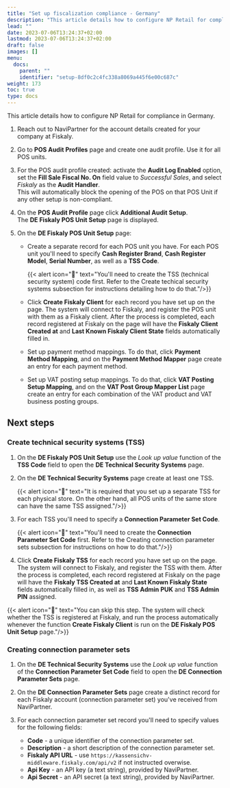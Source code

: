 ```yaml
---
title: "Set up fiscalization compliance - Germany"
description: "This article details how to configure NP Retail for compliance in Germany."
lead: ""
date: 2023-07-06T13:24:37+02:00
lastmod: 2023-07-06T13:24:37+02:00
draft: false
images: []
menu:
  docs:
    parent: ""
    identifier: "setup-8df0c2c4fc338a8069a445f6e00c687c"
weight: 173
toc: true
type: docs
---
```


This article details how to configure NP Retail for compliance in Germany.

1. Reach out to NaviPartner for the account details created for your company at Fiskaly.

2. Go to **POS Audit Profiles** page and create one audit profile. Use it for all POS units.

3. For the POS audit profile created: activate the **Audit Log Enabled** option, set the **Fill Sale Fiscal No. On** field value to _Successful Sales_, and select _Fiskaly_ as the **Audit Handler**.     
   This will automatically block the opening of the POS on that POS Unit if any other setup is non-compliant. 

4. On the **POS Audit Profile** page click **Additional Audit Setup**.     
   The **DE Fiskaly POS Unit Setup** page is displayed.

5. On the **DE Fiskaly POS Unit Setup** page:
    - Create a separate record for each POS unit you have. For each POS unit you'll need to specify **Cash Register Brand**, **Cash Register Model**, **Serial Number**, as well as a **TSS Code**.
  
        {{< alert icon="📝" text="You'll need to create the TSS (technical security system) code first. Refer to the Create techical security systems subsection for instructions detailing how to do that."/>}}

    - Click **Create Fiskaly Client** for each record you have set up on the page. The system will connect to Fiskaly, and register the POS unit with them as a Fiskaly client. After the process is completed, each record registered at Fiskaly on the page will have the **Fiskaly Client Created at** and **Last Known Fiskaly Client State** fields automatically filled in.

    - Set up payment method mappings. To do that, click **Payment Method Mapping**, and on the **Payment Method Mapper** page create an entry for each payment method.

    - Set up VAT posting setup mappings. To do that, click **VAT Posting Setup Mapping**, and on the **VAT Post Group Mapper List** page create an entry for each combination of the VAT product and VAT business posting groups.


## Next steps

### Create technical security systems (TSS)

1. On the **DE Fiskaly POS Unit Setup** use the *Look up value* function of the **TSS Code** field to open the **DE Technical Security Systems** page.

2. On the **DE Technical Security Systems** page create at least one TSS.
   
     {{< alert icon="📝" text="It is required that you set up a separate TSS for each physical store. On the other hand, all POS units of the same store can have the same TSS assigned."/>}}

3. For each TSS you'll need to specify a **Connection Parameter Set Code**.
   
   {{< alert icon="📝" text="You'll need to create the <b>Connection Parameter Set Code</b> first. Refer to the Creating connection parameter sets subsection for instructions on how to do that."/>}}

4. Click **Create Fiskaly TSS** for each record you have set up on the page. The system will connect to Fiskaly, and register the TSS with them. After the process is completed, each record registered at Fiskaly on the page will have the **Fiskaly TSS Created at** and **Last Known Fiskaly State** fields automatically filled in, as well as **TSS Admin PUK** and **TSS Admin PIN** assigned.
  
  {{< alert icon="📝" text="You can skip this step. The system will check whether the TSS is registered at Fiskaly, and run the process automatically whenever the function <b>Create Fiskaly Client</b> is run on the <b>DE Fiskaly POS Unit Setup</b> page."/>}}

### Creating connection parameter sets

1. On the **DE Technical Security Systems** use the *Look up value* function of the **Connection Parameter Set Code** field to open the **DE Connection Parameter Sets** page.

2. On the **DE Connection Parameter Sets** page create a distinct record for each Fiskaly account (connection parameter set) you've received from NaviPartner.

3. For each connection parameter set record you'll need to specify values for the following fields:
    - **Code** - a unique identifier of the connection parameter set.
    - **Description** - a short description of the connection parameter set.
    - **Fiskaly API URL** - use `https://kassensichv-middleware.fiskaly.com/api/v2` if not instructed overwise.
    - **Api Key** - an API key (a text string), provided by NaviPartner.
    - **Api Secret** - an API secret (a text string), provided by NaviPartner.
